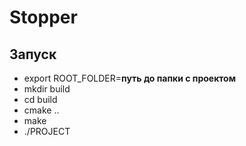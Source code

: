 # Stopper
## Запуск
  - export ROOT_FOLDER=__путь до папки с проектом__
  - mkdir build
  - cd build
  - cmake ..
  - make
  - ./PROJECT